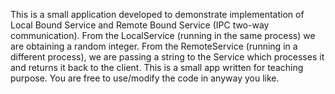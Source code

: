 This is a small application developed to demonstrate implementation of Local Bound Service and Remote Bound Service (IPC two-way communication). From the LocalService (running in the same process) we are obtaining a random integer. From the RemoteService (running in a different process), we are passing a string to the Service which processes it and returns it back to the client. This is a small  app written for teaching purpose. You are free to use/modify the code in anyway you like.
